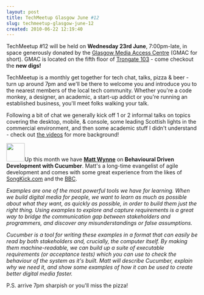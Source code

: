 ```yaml
---
layout: post
title: TechMeetup Glasgow June #12
slug: techmeetup-glasgow-june-12
created: 2010-06-22 12:19:40
---
```


TechMeetup #12 will be held on <strong>Wednesday 23rd June</strong>, 7:00pm-late, in space generously donated by the <a href="http://www.g-mac.co.uk/">Glasgow Media Access Centre</a> (GMAC for short).  GMAC is located on the fifth floor of <a href="http://maps.google.co.uk/maps?f=q&source=s_q&hl=en&geocode=&q=G1+5HD&sll=53.800651,-4.064941&sspn=16.942262,46.538086&ie=UTF8&hq=&hnear=Glasgow,+Lanarkshire+G1+5HD,+United+Kingdom&z=16">Trongate 103</a> - come checkout the <strong>new digs!</strong>

TechMeetup is a monthly get together for tech chat, talks, pizza & beer - turn up around 7pm and we'll be there to welcome you and introduce you to the nearest members of the local tech community.  Whether you're a code monkey, a designer, an academic, a start-up addict or you're running an established business, you'll meet folks walking your talk.

Following a bit of chat we generally kick off 1 or 2 informal talks on topics covering the desktop, mobile, & console, some leading Scottish lights in the commercial environment, and then some academic stuff I didn't understand - check out <a href="http://vimeo.com/techmeetup">the videos</a> for more background!

<img class="alignleft" src="http://static.flickr.com/28/buddyicons/56888801@N00.jpg?1131518594" alt="" width="48" height="48" />Up this month we have <a href="http://mattwynne.net/"><strong>Matt Wynne</strong></a> on <strong>Behavioural Driven Development with Cucumber</strong>.  Matt's a long-time evangelist of agile development and comes with some great experience from the likes of <a href="http://www.songkick.com">SongKick.com</a> and the <a href="http://www.bbc.co.uk">BBC</a>.

<em>Examples are one of the most powerful tools we have for learning. When we build digital media for people, we want to learn as much as possible about what they want, as quickly as possible, in order to build them just the right thing. Using examples to explore and capture requirements is a great way to bridge the communication gap between stakeholders and programmers, and discover any misunderstandings or false assumptions. </em>

<em>Cucumber is a tool for writing these examples in a format that can easily be read by both stakeholders and, crucially, the computer itself. By making them machine-readable, we can build up a suite of executable requirements (or acceptance tests) which you can use to check the behaviour of the system as it's built. Matt will describe Cucumber, explain why we need it, and show some examples of how it can be used to create better digital media faster.</em>

P.S. arrive 7pm sharpish or you'll miss the pizza!<em>
</em>